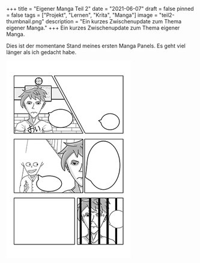 +++
title = "Eigener Manga Teil 2"
date = "2021-06-07"
draft = false
pinned = false
tags = ["Projekt", "Lernen", "Krita", "Manga"]
image = "teil2-thumbnail.png"
description = "Ein kurzes Zwischenupdate zum Thema eigener Manga."
+++
Ein kurzes Zwischenupdate zum Thema eigener Manga.



Dies ist der momentane Stand meines ersten Manga Panels. Es geht viel länger als ich gedacht habe. 

![Derzeitiger Stand](teil2.png)